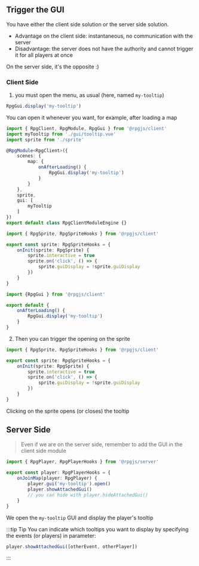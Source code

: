 ## Trigger the GUI

You have either the client side solution or the server side solution. 

- Advantage on the client side: instantaneous, no communication with the server
- Disadvantage: the server does not have the authority and cannot trigger it for all players at once

On the server side, it's the opposite :)

### Client Side

1. you must open the menu, as usual (here, named `my-tooltip`)

```ts
RpgGui.display('my-tooltip')
```

You can open it whenever you want, for example, after loading a map

<div class="module-api">

```ts
import { RpgClient, RpgModule, RpgGui } from '@rpgjs/client'
import myTooltip from './gui/tooltip.vue'
import sprite from './sprite'

@RpgModule<RpgClient>({ 
    scenes: {
        map: {
            onAfterLoading() {
                RpgGui.display('my-tooltip')
            }
        }
    },
	sprite,
    gui: [
        myTooltip
    ]
})
export default class RpgClientModuleEngine {}
```

<PathTo to="baseModule" file="sprite.ts" />

```ts
import { RpgSprite, RpgSpriteHooks } from '@rpgjs/client'

export const sprite: RpgSpriteHooks = {
    onInit(sprite: RpgSprite) {
        sprite.interactive = true
        sprite.on('click', () => {
            sprite.guiDisplay = !sprite.guiDisplay
        })
    }
}
```

</div>

<div class="autoload-api">

<PathTo to="baseModule" file="scene-map.ts" />

```ts
import {RpgGui } from '@rpgjs/client'

export default {
	onAfterLoading() {
		RpgGui.display('my-tooltip')
	}
}
```

2. Then you can trigger the opening on the sprite

<PathTo to="baseModule" file="sprite.ts" />

```ts
import { RpgSprite, RpgSpriteHooks } from '@rpgjs/client'

export const sprite: RpgSpriteHooks = {
    onInit(sprite: RpgSprite) {
        sprite.interactive = true
        sprite.on('click', () => {
            sprite.guiDisplay = !sprite.guiDisplay
        })
    }
}
```

Clicking on the sprite opens (or closes) the tooltip

</div>


## Server Side

> Even if we are on the server side, remember to add the GUI in the client side module

<PathTo to="playerFile" />

```ts
import { RpgPlayer, RpgPlayerHooks } from '@rpgjs/server'
 
export const player: RpgPlayerHooks = {
    onJoinMap(player: RpgPlayer) {
        player.gui('my-tooltip').open()
        player.showAttachedGui()
		// you can hide with player.hideAttachedGui()
    }
}
```

We open the `my-tooltip` GUI and display the player's tooltip 

:::tip Tip 
You can indicate which tooltips you want to display by specifying the events (or players) in parameter: 

```ts
player.showAttachedGui([otherEvent, otherPlayer])
```
:::